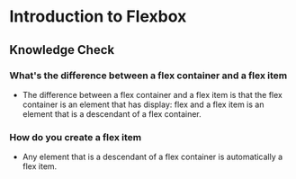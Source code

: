 # Introduction to Flexbox

## Knowledge Check

### What's the difference between a flex container and a flex item 
  - The difference between a flex container and a flex item is that the flex container is an element that has display: flex and a flex item is an element that is a descendant of a flex container. 
### How do you create a flex item
  - Any element that is a descendant of a flex container is automatically a flex item.